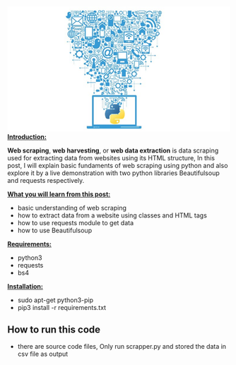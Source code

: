 ![NewYork Scrapper](https://github.com/manisharmagarg/NewYork-Scrapper/blob/main/WEB_SCRAPING.jpg)
<br>
<span style="text-decoration: underline;"><strong>Introduction:</strong></span>

<b>Web scraping</b>, <b>web harvesting</b>, or <b>web data extraction</b> is data scraping used for extracting data from websites using its HTML structure, In this post, I will explain basic fundaments of web scraping using python and also explore it by a live demonstration with two python libraries Beautifulsoup and requests respectively.

<span style="text-decoration: underline;"><strong>What you will learn from this post:</strong></span>
<ul>
	<li>basic understanding of web scraping</li>
	<li>how to extract data from a website using classes and HTML tags</li>
	<li>how to use requests module to get data</li>
	<li>how to use Beautifulsoup</li>
</ul>
<span style="text-decoration: underline;"><strong>Requirements:</strong></span>
<ul>
	<li>python3</li>
	<li>requests</li>
	<li>bs4</li>
</ul>
<span style="text-decoration: underline;"><strong>Installation:</strong></span>
<ul>
	<li>sudo apt-get python3-pip</li>
	<li>pip3 install -r requirements.txt</li>
</ul>

<h2> How to run this code</h2>
<ul>
	<li>there are source code files, Only run scrapper.py and stored the data in csv file as output</li>
	
</ul>
